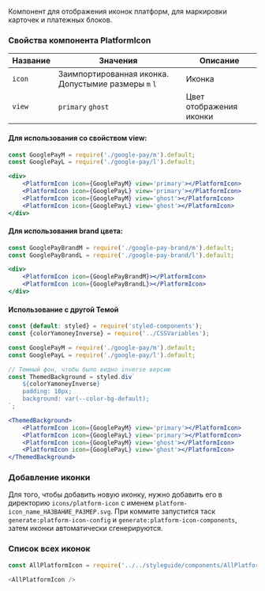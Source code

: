 Компонент для отображения иконок платформ, для маркировки карточек и платежных блоков.

### Свойства компонента PlatformIcon

| Название | Значения | Описание |
| -------- | -------- | -------- |
| `icon` | Заимпортированная иконка. Допустымие размеры `m` `l` | Иконка |
| `view` | `primary` `ghost` | Цвет отображения иконки |

#### Для использования со свойством view:

``` jsx
const GooglePayM = require('./google-pay/m').default;
const GooglePayL = require('./google-pay/l').default;

<div>
	<PlatformIcon icon={GooglePayM} view='primary'></PlatformIcon>
	<PlatformIcon icon={GooglePayL} view='primary'></PlatformIcon>
	<PlatformIcon icon={GooglePayM} view='ghost'></PlatformIcon>
	<PlatformIcon icon={GooglePayL} view='ghost'></PlatformIcon>
</div>
```

#### Для использования brand цвета:

``` jsx
const GooglePayBrandM = require('./google-pay-brand/m').default;
const GooglePayBrandL = require('./google-pay-brand/l').default;

<div>
	<PlatformIcon icon={GooglePayBrandM}></PlatformIcon>
	<PlatformIcon icon={GooglePayBrandL}></PlatformIcon>
</div>
```

#### Использование с другой Темой

``` jsx
const {default: styled} = require('styled-components');
const {colorYamoneyInverse} = require('../CSSVariables');

const GooglePayM = require('./google-pay/m').default;
const GooglePayL = require('./google-pay/l').default;

// Темный фон, чтобы было видно inverse версию
const ThemedBackground = styled.div`
	${colorYamoneyInverse}
	padding: 10px;
	background: var(--color-bg-default);
`;

<ThemedBackground>
    <PlatformIcon icon={GooglePayM} view='primary'></PlatformIcon>
    <PlatformIcon icon={GooglePayL} view='primary'></PlatformIcon>
    <PlatformIcon icon={GooglePayM} view='ghost'></PlatformIcon>
    <PlatformIcon icon={GooglePayL} view='ghost'></PlatformIcon>
</ThemedBackground>
```

### Добавление иконки

Для того, чтобы добавить новую иконку, нужно добавить его в директорию `icons/platform-icon` с именем `platform-icon_name_НАЗВАНИЕ_РАЗМЕР.svg`. При коммите запустится таск `generate:platform-icon-config` и `generate:platform-icon-components`, затем иконки автоматически сгенерируются.

### Список всех иконок
```js noeditor
const AllPlatformIcon = require('../../styleguide/components/AllPlatformIcon').default;

<AllPlatformIcon />
```
